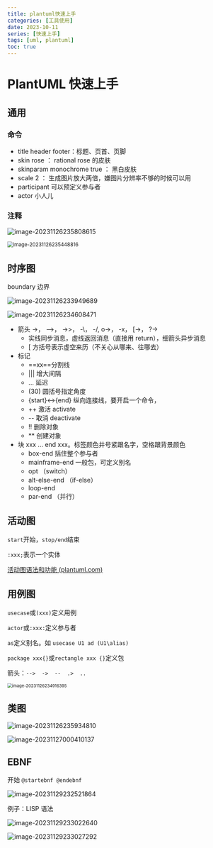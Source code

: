 ```yaml
---
title: plantuml快速上手
categories: [工具使用]
date: 2023-10-11
series: [快速上手]
tags: [uml, plantuml]
toc: true
---
```


# PlantUML 快速上手

## 通用

### 命令

- title header footer：标题、页首、页脚
- skin rose ： rational rose 的皮肤
- skinparam monochrome true ： 黑白皮肤
- scale 2 ： 生成图片放大两倍，嫌图片分辨率不够的时候可以用
- participant 可以预定义参与者
- actor 小人儿

### 注释

![image-20231126235808615](https://shuaikai-bucket0001.oss-cn-shanghai.aliyuncs.com/blog_img/image-20231126235808615.png)

<img src="https://shuaikai-bucket0001.oss-cn-shanghai.aliyuncs.com/blog_img/image-20231126235448816.png" alt="image-20231126235448816" style="zoom:80%;" />

## 时序图

boundary 边界

![image-20231126233949689](https://shuaikai-bucket0001.oss-cn-shanghai.aliyuncs.com/blog_img/image-20231126233949689.png)

![image-20231126234608471](https://shuaikai-bucket0001.oss-cn-shanghai.aliyuncs.com/blog_img/image-20231126234608471.png)

- 箭头 ->， -->， ->>， -\， -/, o->， -x， [->， ?->
  - 实线同步消息，虚线返回消息（直接用 return），细箭头异步消息
  - [ 方括号表示虚空来历（不关心从哪来、往哪去）
- 标记
  - \=\=xx\=\=分割线
  - ||| 增大间隔
  - ... 延迟
  - (30) 圆括号指定角度
  - {start}<->{end} 纵向连接线，要开启一个命令，
  - ++ 激活 activate
  - -- 取消 deactivate
  - !! 删除对象
  - \*\* 创建对象
- 块 xxx ... end xxx。标签颜色井号紧跟名字，空格跟背景颜色
  - box-end 括住整个参与者
  - mainframe-end 一般包，可定义别名
  - opt （switch）
  - alt-else-end （if-else）
  - loop-end
  - par-end （并行）

## 活动图

`start`开始，`stop/end`结束

`:xxx;`表示一个实体

[活动图语法和功能 (plantuml.com)](https://plantuml.com/zh/activity-diagram-beta)

## 用例图

`usecase`或`(xxx)`定义用例

`actor`或`:xxx:`定义参与者

`as`定义别名。如 `usecase U1 ad (U1\alias)`

`package xxx{}`或`rectangle xxx {}`定义包

箭头：`-->  ->  --  .>  ..`

<img src="https://shuaikai-bucket0001.oss-cn-shanghai.aliyuncs.com/blog_img/image-20231126234916395.png" alt="image-20231126234916395" style="zoom:67%;" />

## 类图

![image-20231126235934810](https://shuaikai-bucket0001.oss-cn-shanghai.aliyuncs.com/blog_img/image-20231126235934810.png)

![image-20231127000410137](https://shuaikai-bucket0001.oss-cn-shanghai.aliyuncs.com/blog_img/image-20231127000410137.png)

## EBNF

开始 `@startebnf @endebnf`

![image-20231129232521864](https://shuaikai-bucket0001.oss-cn-shanghai.aliyuncs.com/blog_img/image-20231129232521864.png)

例子：LISP 语法

![image-20231129233022640](https://shuaikai-bucket0001.oss-cn-shanghai.aliyuncs.com/blog_img/image-20231129233022640.png)

![image-20231129233027292](https://shuaikai-bucket0001.oss-cn-shanghai.aliyuncs.com/blog_img/image-20231129233027292.png)

